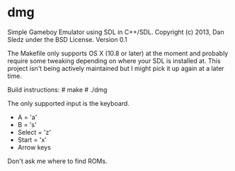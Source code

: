 dmg
===

Simple Gameboy Emulator using SDL in C++/SDL.
Copyright (c) 2013, Dan Sledz under the BSD License.
Version 0.1

The Makefile only supports OS X (10.8 or later) at the moment and probably require some tweaking depending on where your SDL is installed at.  This project isn't being actively maintained but I might pick it up again at a later time.

Build instructions:
    # make
    # ./dmg <rom>

The only supported input is the keyboard.
- A = 'a'
- B = 's'
- Select = 'z'
- Start = 'x'
- Arrow keys

Don't ask me where to find ROMs.
